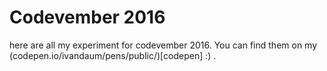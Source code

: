 # Codevember 2016

here are all my experiment for codevember 2016. You can find them on my (codepen.io/ivandaum/pens/public/)[codepen] :) .

